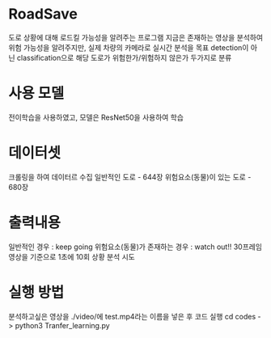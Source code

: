 # RoadSave
도로 상황에 대해 로드킬 가능성을 알려주는 프로그램
지금은 존재하는 영상을 분석하여 위험 가능성을 알려주지만, 실제 차량의 카메라로 실시간 분석을 목표
detection이 아닌 classification으로 해당 도로가 위험한가/위험하지 않은가 두가지로 분류

# 사용 모델
전이학습을 사용하였고, 모델은 ResNet50을 사용하여 학습

# 데이터셋
크롤링을 하여 데이터르 수집
일반적인 도로 - 644장
위험요소(동물)이 있는 도로 - 680장

# 출력내용
일반적인 경우 : keep going
위험요소(동물)가 존재하는 경우 : watch out!!
30프레임 영상을 기준으로 1초에 10회 상황 분석 시도

# 실행 방법
분석하고싶은 영상을 ./video/에 test.mp4라는 이름을 넣은 후 코드 실행
cd codes -> python3 Tranfer_learning.py


